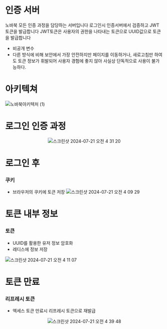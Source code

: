 인증 서버
===========
노바북 모든 인증 과정을 담당하는 서버입니다
로그인시 인증서버에서 검증하고 JWT 토큰을 발급합니다 JWT토큰은 사용자의 권한을 나타내는 토큰으로 UUID값으로 토큰을 발급합니다

* 비공개 변수
*  다른 방식에 비해 보안에서 가장 안전하지만 페이지를 이동하거나, 새로고침만 하여도 토큰 정보가 휘발되어
사용자 경험에 좋지 않아 사실상 단독적으로 사용이 불가능하다.

아키텍쳐
========

![노바북아키텍처 (1)](https://github.com/user-attachments/assets/b6ad1505-66b0-438d-98fd-e63e73f58207)




로그인 인증 과정
=============

<p align="center">
  <img src="https://github.com/user-attachments/assets/6c6e4597-0dd4-435c-bf1a-11a3256b9aaa" alt="스크린샷 2024-07-21 오전 4 31 20">
</p>


로그인 후
==========
### 쿠키
* 브라우저의 쿠키에 토큰 저장
![스크린샷 2024-07-21 오전 4 09 29](https://github.com/user-attachments/assets/34614045-0d1c-49d3-a1a6-a206ef812fff)


토큰 내부 정보
============
### 토큰
* UUID를 활용한 유저 정보 암호화
* 레디스에 정보 저장



![스크린샷 2024-07-21 오전 4 11 07](https://github.com/user-attachments/assets/11d4a5c0-ab04-4e3e-8a0a-6c58995002ad)




토큰 만료
==========
### 리프레시 토큰

* 액세스 토큰 만료시 리프레시 토큰으로 재발급
  
<p align="center">
  <img src="https://github.com/user-attachments/assets/fb11b674-2d04-4ce2-9cff-de53c18511ea" alt="스크린샷 2024-07-21 오전 4 39 48">
</p>
